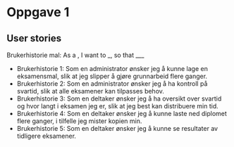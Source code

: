 # Oppgave 1
## User stories
Brukerhistorie mal: As a , I want to _, so that ___
* Brukerhistorie 1: Som en administrator ønsker jeg å kunne lage en eksamensmal, slik at jeg slipper å gjøre grunnarbeid flere ganger.
* Brukerhistorie 2: Som en administrator ønsker jeg å ha kontroll på svartid, slik at alle eksamener kan tilpasses behov.
* Brukerhistorie 3: Som en deltaker ønsker jeg å ha oversikt over svartid og hvor langt i eksamen jeg er, slik at jeg best kan distribuere min tid. 
* Brukerhistorie 4: Som en deltaker ønsker jeg å kunne laste ned diplomet flere ganger, i tilfelle jeg mister kopien min. 
* Brukerhistorie 5: Som en deltaker ønsker jeg å kunne se resultater av tidligere eksamener.